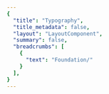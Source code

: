 ```yaml
---
{
  "title": "Typography",
  "title_metadata": false,
  "layout": "LayoutComponent",
  "summary": false,
  "breadcrumbs": [
    {
      "text": "Foundation/"
    }
  ],
}
---
```

<cdr-doc-tabs :labels="['Overview', 'Guidelines', 'Brand Typography']">
<template slot="Overview">
<cdr-doc-table-of-contents-shell>
  
Typography design tokens store the fundamental decisions of Cedar’s visual language: 
- Stores font specifications using variable names, not hard-coded values such as pixel values for font size
- Allows us to maintain a scalable, adjustable, and consistent visual system 
- Delivers updates to the brand identity with minimal impact to the code
- Specifies a hierarchical and semantically defined system

<br/>


## Typography Tokens

### Web 

<br/>

**NOTE: Testing new format (Web 2)**
<br>

<div style="overflow: hidden; white-space: nowrap; margin: 8px 0 8px 0;  padding: 16px 0 16px 0; background-color: #FFFFFF ;"><typography-example name="cdr-text-default-body-compact" /> </div>

**cdr-text-default-body-compact** 
<br>
**Suggested usage:** Use only for compact spacing with informational and supplemental body content 
<table>
  <tbody>
    <tr>
      <td>cdr-text-default-body-compact-family </td>
      <td>Roboto, "Helvetica Neue", Helvetica,<br> Arial, sans-serif </td>
    </tr>
    <tr>
      <td>cdr-text-default-body-compact-style </td>
      <td>Normal </td>
    </tr>
    <tr>
      <td>cdr-text-default-body-compact-weight </td>
      <td>400 </td>
    </tr>
    <tr>
      <td>cdr-text-default-body-compact-spacing </td>
      <td>Normal </td>
    </tr>
    <tr>
      <td>cdr-text-default-body-compact-size </td>
      <td>14px </td>
    </tr>   
    <tr>
      <td>cdr-text-default-body-compact-height </td>
      <td>24px </td>
    </tr>   
  </tbody>
</table>

<br/>


<div style="overflow: hidden; white-space: nowrap; margin: 8px 0 8px 0;  padding: 16px 0 16px 0; background-color: #FFFFFF ;"><typography-example name="cdr-text-default-body-compact" /> </div>
**cdr-text-default-body-compact** 
<br>
**Suggested usage:** Use only for compact spacing with informational and supplemental body content 
<table>
  <tbody>
    <tr>
      <td>cdr-text-default-body-compact-family </td>
      <td>Roboto, "Helvetica Neue", Helvetica,<br> Arial, sans-serif </td>
    </tr>
    <tr>
      <td>cdr-text-default-body-compact-style </td>
      <td>Normal </td>
    </tr>
    <tr>
      <td>cdr-text-default-body-compact-weight </td>
      <td>400 </td>
    </tr>
    <tr>
      <td>cdr-text-default-body-compact-spacing </td>
      <td>Normal </td>
    </tr>
    <tr>
      <td>cdr-text-default-body-compact-size </td>
      <td>14px </td>
    </tr>   
    <tr>
      <td>cdr-text-default-body-compact-height  </td>
      <td>24px </td>
    </tr>   
  </tbody>
</table>

<br>

<div style="overflow: hidden; white-space: nowrap; margin: 8px 0 8px 0;  padding: 16px 0 16px 0; background-color: #FFFFFF ;"><typography-example name="cdr-text-default-body" /> </div>

**cdr-text-default-body** 
<br><br> 
**Suggested usage:** Default for body content. Uses a more open line height to font size ratio
<br>
<table>
  <tbody>
    <tr>
      <td>cdr-text-default-body-compact-family </td>
      <td>Roboto, "Helvetica Neue", Helvetica,<br> Arial, sans-serif </td>
    </tr>
    <tr>
      <td>cdr-text-default-body-compact-style </td>
      <td>Normal </td>
    </tr>
    <tr>
      <td>cdr-text-default-body-compact-weight </td>
      <td>400 </td>
    </tr>
    <tr>
      <td>cdr-text-default-body-compact-spacing </td>
      <td>Normal </td>
    </tr>
    <tr>
      <td>cdr-text-default-body-compact-size </td>
      <td>16px </td>
    </tr>   
    <tr>
      <td>cdr-text-default-body-compact-height  </td>
      <td>26px </td>
    </tr>   
  </tbody>
</table>

**NOTE: Keep this - previous formatting**
<br>

<typography-example name="cdr-text-default-body" />

Suggested usage: Default for body content. Uses a more open line height to font size ratio

| Token Name                                  | Values      |
| :------------------------------------------ | :---------- |
| **cdr-text-default-body**                   | *Mixin*   |
| cdr-text-default-body-family                | Roboto, "Helvetica Neue",<br> Helvetica, Arial, sans-serif   |
| cdr-text-default-body-style                 | normal  |
| cdr-text-default-body-weight                | 400   |
| cdr-text-default-body-spacing               | normal   | 
| cdr-text-default-body-size                  | 1.6rem / 16px  |
| cdr-text-default-body-height                | 2.6rem / 26px  |


<br/>

<typography-example name="cdr-text-editorial-body-compact" />

Suggested usage: Use only for compact spacing with editorial body content

| Token Name                                  | Values      |
| :------------------------------------------ | :---------- |
| **cdr-text-editorial-body-compact**         | *Mixin*   |
| cdr-text-editorial-body-compact-family      | Sentinel, Roboto, "Helvetica Neue",<br> Helvetica, Arial, sans-serif   |
| cdr-text-editorial-body-compact-style       | normal  |
| cdr-text-editorial-body-compact-weight      | 400   |
| cdr-text-editorial-body-compact-spacing     | normal   |
| cdr-text-editorial-body-compact-size        | 1.8rem / 18px |
| cdr-text-editorial-body-compact-height      | 2.8rem / 28px |


<br/>


<typography-example name="cdr-text-editorial-body" />

Suggested usage: Default for editorial long-form content. Uses a more open line height to font size ratio

| Token Name                                  | Values      |
| :------------------------------------------ | :---------- |
| **cdr-text-editorial-body**                 | *Mixin*   |
| cdr-text-editorial-body-family              | Sentinel, Roboto, "Helvetica Neue",<br> Helvetica, Arial, sans-serif   | 
| cdr-text-editorial-body-style               | normal  |
| cdr-text-editorial-body-weight              | 400   |
| cdr-text-editorial-body-spacing             | normal   | 
| cdr-text-editorial-body-size                | 2rem / 20px |
| cdr-text-editorial-body-height              | 3.2rem / 32px |


<br/>


### Mobile

**NOTE: Testing new format (Mobile 2)**
<br>

<div style="overflow: hidden; white-space: nowrap; font-family: Roboto; font-variant: normal; font-weight: 500; font-size: 34px; line-height: 40px; letter-spacing: normal; color: #292929; margin: 8px 0 8px 0;  padding: 16px 0 16px 0; background-color: #FFFFFF ;">A different kind of company</div>

<b>Display 1</b> (Android)<br>
<b>Large Title</b> (iOS)<br>
<b>Suggested Usage:</b> Frequently used as the largest title for phone apps and can be used for page titles for larger devices 
<br>
<table>
  <tbody>
    <tr>
      <td>font-family </td>
      <td>Roboto </td>
    </tr>
    <tr>
      <td>font-weight </td>
      <td>Medium </td>
    </tr>
    <tr>
      <td>font-size </td>
      <td>34sp </td>
    </tr>
    <tr>
      <td>line-height </td>
      <td>40sp </td>
    </tr>   
  </tbody>
</table>

<br>

<div style="overflow: hidden; white-space: nowrap; font-family: Sentinel; font-variant: normal; font-weight: 600; font-size: 28px; line-height: 36px; letter-spacing: normal; color: #292929; margin: 8px 0 8px 0;  padding: 16px 0 16px 0; background-color: #FFFFFF ;">A different kind of company</div>

<b>Title 1</b> (Android and iOS)<br>
<b>Suggested Usage:</b> Content titles, level 1
<br>
<table>
  <tbody>
    <tr>
      <td>font-family </td>
      <td>Sentinel </td>
    </tr>
    <tr>
      <td>font-weight </td>
      <td>Semi Bold </td>
    </tr>
    <tr>
      <td>font-size </td>
      <td>28sp </td>
    </tr>
    <tr>
      <td>line-height </td>
      <td>36sp </td>
    </tr>   
  </tbody>
</table>

<br>

**NOTE: Keep this - previous formatting**
<br>

`CSS code for Display 1`

Suggested usage: Frequently used as the largest title for phone apps and can be used for page titles for larger devices 

| Token Name                                  | Values                       |
| :------------------------------------------ | :--------------------------- |
| Android name: Display 1 <br>iOS name: Large Title <br> <br> <br>          | font-family: Roboto <br>font-weight: Medium <br>font-size: 34sp <br>line-height: 40sp |

<br>

`CSS code for Title 1`  

Suggested usage: Content titles, level 1

| Token Name                                  | Values                       |
| :------------------------------------------ | :--------------------------- |
| Android name: Title 1 <br>iOS name: Title 1 <br> <br> <br>          | font-family: Sentinel <br>font-weight: Semi Bold <br>font-size: 28sp <br>line-height: 36sp |

<br>

`CSS code for Title 2` 

Suggested usage: Content titles, product names, level 2

| Token Name                                  | Values                       |
| :------------------------------------------ | :--------------------------- |
| Android name: Title 2 <br>iOS name: Title 2 <br> <br> <br>          | font-family: Sentinel <br>font-weight: Semi Bold <br>font-size: 26sp <br>line-height: 32sp  |

<br>

`CSS code for Title 3` 

Suggested usage: Content titles, product names, product prices, level 3

| Token Name                                  | Values                       |
| :------------------------------------------ | :--------------------------- |
| Android name: Title 3 <br>iOS name: Title 3<br> <br> <br>          | font-family: Sentinel <br>font-weight: Semi Bold <br>font-size: 21sp <br>line-height: 28sp  |

<br>

`CSS code for Headline`

Suggested usage: Heading primarily used with body copy, list items, table headers

| Token Name                                  | Values                       |
| :------------------------------------------ | :--------------------------- |
| Android name: Headline <br>iOS name: Headline <br> <br> <br>          | font-family: Roboto <br>font-weight: Medium <br>font-size: 17sp <br>line-height: 24sp  |

<br>

`CSS code for Subhead`

Suggested usage: Subheading primarily used with body copy 

| Token Name                                  | Values                       |
| :------------------------------------------ | :--------------------------- |
| Android name: Subhead <br>iOS name: Subhead <br> <br> <br>          | font-family: Roboto <br>font-weight: Medium <br>font-size: 15sp <br>line-height: 20sp |

<br>

`CSS code for Body 2`

Suggested usage: Secondary text intended for informational and supplemental body content

| Token Name                                  | Values                       |
| :------------------------------------------ | :--------------------------- |
| Android name: Body 2 <br>iOS name: Footnote <br> <br> <br>          | font-family: Roboto <br>font-weight: Regular <br>font-size: 13sp <br>line-height: 20sp |

<br>

`CSS code for Body 1`

Suggested usage: Default for body content

| Token Name                                  | Values                       |
| :------------------------------------------ | :--------------------------- |
| Android name: Body 1 <br>iOS name: Body <br> <br> <br>          | font-family: Roboto <br>font-weight: Regular <br>font-size: 15sp <br>line-height: 20sp  |

<br>

`CSS code for Caption 2`

Suggested usage: Smallest text size, use sparingly or for bottom tab bar text

| Token Name                                  | Values                       |
| :------------------------------------------ | :--------------------------- |
| Android name: Caption 2 <br>iOS name: Caption 2 <br> <br> <br>          | font-family: Roboto <br>font-weight: Regular <br>font-size: 11sp <br>line-height: 16sp  |

<br>

`CSS code for Caption 1`

Suggested usage: Tertiary text, also intended for informational and supplemental body content. Also used for bottom action bar text for larger devices 

| Token Name                                  | Values                       |
| :------------------------------------------ | :--------------------------- |
| Android name: Caption 1 <br>iOS name: Caption 1<br> <br> <br>          | font-family: Roboto <br>font-weight: Regular <br>font-size: 12sp <br>line-height: 16sp  |

<br>

`CSS code for Button`

Suggested usage: Button text has a thicker weight than body copy

| Token Name                                  | Values                       |
| :------------------------------------------ | :--------------------------- |
| Android name: Button <br>iOS name: none <br> <br> <br>          | font-family: Roboto <br>font-weight: Medium <br>font-size: 15sp <br>line-height: 24sp  |

<br>

`CSS code for Button_accent`

Suggested usage: Link text has a thicker weight than body copy

| Token Name                                  | Values                       |
| :------------------------------------------ | :--------------------------- |
| Android name: Button_accent <br>iOS name: none <br> <br> <br>          | font-family: Roboto <br>font-weight: Medium <br>font-size: 15sp <br>line-height: 24sp  |

<br>

`CSS code for Error State`  
Suggested usage: Only for message text with error or warning states

| Token Name                                  | Values                       |
| :------------------------------------------ | :--------------------------- |
| Android name: Error State <br>iOS name: none <br> <br> <br>          | font-family: Roboto <br>font-weight: Medium <br>font-size: 15sp <br>line-height: 20sp  |

<br>

<hr/>

</cdr-doc-table-of-contents-shell>
</template>


<template slot="Guidelines">
<cdr-doc-table-of-contents-shell>

## Type Families

Cedar design system uses a limited number of tokens for typography:
- To define core styles
- By using tokens, Cedar can respond to changes in the brand identity with minimal impact to the code
- List of tokens is available on the [Overview tab](?active-tab=overview)

<br/>

REI Digital Experience team has also defined typography specifications and values based on REI Brand:
- Use these values with caution; type specifications could change
- Cedar Design Systems team is tracking how options are used in components
- List of typography values is available on the [Brand Typography tab](?active-tab=brand typography)


### Sentinel

<b>Sentinel</b> is REI’s first choice for headlines and body copy, as well as anywhere you need an editorial voice.

<br>

### Roboto

<b>Roboto</b> shines when you want a simple, straightforward typeface that doesn’t get in the way. It’s used liberally in the digital space as REI’s chosen font for informational or supplemental-level copy.

<br>

### Roboto Condensed 

<b>Roboto Condensed</b> is used in special circumstances where size constraints exist or visual differentiation is needed. Examples of its use can be found in form labels and the Call to Action text.

<br>

## Type Scale
For type scale specifications are located on the [Brand Typography tab](?active-tab=brand typography). Specifications are available for:

- **Body:** Uses a more open line height to font size ratio and is best suited for long-form content 

- **Display:** Line height to font size ratio is more condensed than body type specifications and caters to an overall shorter line length. It is best used for big moments, headings, titles, or subheadings. Avoid using display sizes for long-form content 

- **Utility:** Use sparingly within UI elements for Cedar components such as form labels and Call-to-Action text


<hr/>

</cdr-doc-table-of-contents-shell>
</template>


<template slot="Brand Typography">
<cdr-doc-table-of-contents-shell>

<cdr-doc-alert style="border: 1px solid #c77523; border-left: 8px solid #c77523;">These values are NOT to be used by developers for creating custom UI.<br>If you are extending or modifying an existing Cedar component please work with the design system team to add support for your enhancements.</cdr-doc-alert>

Colors from Cedar’s base color palette are use throughout Cedar components and design recommendations. Use these values when:
  - Requesting or updating for an existing Cedar component
  - Requesting a new token 
  - Developing a new component that will be adopted by Cedar Design System
  
Note that the values on this page:
  - May not have a long lifespan
  - May alter the value more frequently
  - May be used for a wide variety of purposes

**Requesting a Token**
If you have a request for a token that is missing, you can [submit a pull request to the cedar-token repo](https://www.npmjs.com/package/@rei/cdr-tokens#addingupdating-tokens) or ask in the #cedar-users-support Slack channel. View requirements on the(<cdr-link :href="$withBase('/foundation/tokens?active-link=adding-tokens-to-the-repository')">Adding Tokens to the Repository</cdr-link>) on the Design Tokens article.  

**Developing or Updating Cedar Components**
The Cedar team welcomes contributions from the digital community at REI. If you are interested in contributing design or code, please reach out at in Slack at #cedar-user-support, email cedar@rei.com, or talk to your manager.


 
## Type Scale
The type scale powers all the typography within Cedar components. These preset values are the best way to reinforce visual hierarchy and consistency across pages. 

### Body 
Uses a more open line height to font size ratio:
- Best suited for long-form content
- Specifications are available for default (Roboto or sans type styles) and editorial (Sentinel or serif type styles)

#### Default 

<div style="overflow: hidden; white-space: nowrap; font-family: Roboto; font-variant: normal; font-weight: 400; font-size: 14px; line-height: 24px; letter-spacing: normal; color: #292929; margin: 0 0 16px 0;">A different kind of company</div>
<table>
  <tbody>
    <tr>
      <td width=192>
        font-family: Roboto <br>
        font-weight: 400 <br>
        font-size: 14 <br>
        line-height: 24  
      </td>
      <td width=400>
        <b>Tokens:</b><br>
        cdr-text-default-body-compact <br>
        <br>
        <br>
      </td>
    </tr>
  </tbody>
</table>

<br>

<div style="overflow: hidden; white-space: nowrap; font-family: Roboto; font-variant: normal; font-weight: 400; font-size: 16px; line-height: 26px; letter-spacing: normal; color: #292929; margin: 0 0 16px 0;">A different kind of company</div>
<table>
  <tbody>
    <tr>
      <td width=192>
        font-family: Roboto <br>
        font-weight: 400 <br>
        font-size: 16 <br>
        line-height: 26  
      </td>
      <td width=400>
        <b>Tokens:</b><br>
        cdr-text-default-body  <br>
        <br>
        <br>
      </td>
    </tr>
  </tbody>
</table>

<br>

<div style="overflow: hidden; white-space: nowrap; font-family: Roboto; font-variant: normal; font-weight: 400; font-size: 18px; line-height: 28px; letter-spacing: normal; color: #292929; margin: 0 0 16px 0;">A different kind of company</div>
<table>
  <tbody>
    <tr>
      <td width=192>
        font-family: Roboto <br>
        font-weight: 400 <br>
        font-size: 18 <br>
        line-height: 28  
      </td>
      <td width=400>
        <b>Tokens:</b><br>
        N/A<br>
        <br>
        <br>
      </td>
    </tr>
  </tbody>
</table>

<br>

<div style="overflow: hidden; white-space: nowrap; font-family: Roboto; font-variant: normal; font-weight: 400; font-size: 20px; line-height: 32px; letter-spacing: normal; color: #292929; margin: 0 0 16px 0;">A different kind of company</div>
<table>
  <tbody>
    <tr>
      <td width=192>
        font-family: Roboto <br>
        font-weight: 400 <br>
        font-size: 20 <br>
        line-height: 32  
      </td>
      <td width=400>
        <b>Tokens:</b><br>
        N/A<br>
        <br>
        <br>
      </td>
    </tr>
  </tbody>
</table>

<br>

<hr />

#### Editorial 

<div style="overflow: hidden; white-space: nowrap; font-family: Sentinel; font-variant: normal; font-weight: 400; font-size: 16px; line-height: 26px; letter-spacing: normal; color: #292929; margin: 0 0 16px 0;">A different kind of company</div>
<table>
  <tbody>
    <tr>
      <td width=192>
        font-family: Sentinel <br>
        font-weight: 400 <br>
        font-size: 16 <br>
        line-height: 26  
      </td>
      <td width=400>
        <b>Tokens:</b><br>
        N/A<br>
        <br>
        <br>
      </td>
    </tr>
  </tbody>
</table>

<br>

<div style="overflow: hidden; white-space: nowrap; font-family: Sentinel; font-variant: normal; font-weight: 400; font-size: 18px; line-height: 28px; letter-spacing: normal; color: #292929; margin: 0 0 16px 0;">A different kind of company</div>
<table>
  <tbody>
    <tr>
      <td width=192>
        font-family: Sentinel <br>
        font-weight: 400 <br>
        font-size: 18 <br>
        line-height: 28  
      </td>
      <td width=400>
        <b>Tokens:</b><br>
        cdr-text-editorial-body-compact<br>
        <br>
        <br>
      </td>
    </tr>
  </tbody>
</table>

<br>

<div style="overflow: hidden; white-space: nowrap; font-family: Sentinel; font-variant: normal; font-weight: 400; font-size: 20px; line-height: 32px; letter-spacing: normal; color: #292929; margin: 0 0 16px 0;">A different kind of company</div>
<table>
  <tbody>
    <tr>
      <td width=192>
        font-family: Sentinel <br>
        font-weight: 400 <br>
        font-size: 20 <br>
        line-height: 32  
      </td>
      <td width=400>
        <b>Tokens:</b><br>
        cdr-text-editorial-body<br>
        <br>
        <br>
      </td>
    </tr>
  </tbody>
</table>

<br>

<div style="overflow: hidden; white-space: nowrap; font-family: Sentinel; font-variant: normal; font-weight: 400; font-size: 24px; line-height: 36px; letter-spacing: normal; color: #292929; margin: 0 0 16px 0;">A different kind of company</div>
<table>
  <tbody>
    <tr>
      <td width=192>
        font-family: Sentinel <br>
        font-weight: 400 <br>
        font-size: 24 <br>
        line-height: 36  
      </td>
      <td width=400>
        <b>Tokens:</b><br>
        N/A<br>
        <br>
        <br>
      </td>
    </tr>
  </tbody>
</table>

<br>

<hr />

### Display
Line height to font size ratio is more condensed than body type specifications and caters catered to an overall shorter line length:
- Best used for big moments, headings, titles, or subheadings
- Specifications are available for default (Roboto or sans type styles) and editorial (Sentinel or serif type styles)
- Avoid using display sizes for long-form content

#### Default 

<div style="overflow: hidden; white-space: nowrap; font-family: Roboto; font-variant: normal; font-weight: 400; font-size: 12px; line-height: 16px; letter-spacing: normal; color: #292929; margin: 0 0 16px 0;">A different kind of company</div>
<table>
  <tbody>
    <tr>
      <td width=192>
        font-family: Roboto <br>
        font-weight: 400 <br>
        font-size: 12 <br>
        line-height: 16  
      </td>
      <td width=400>
        <b>Tokens:</b><br>
        N/A<br>
        <br>
        <br>
      </td>
    </tr>
  </tbody>
</table>

<br>

<div style="overflow: hidden; white-space: nowrap; font-family: Roboto; font-variant: normal; font-weight: 400; font-size: 14px; line-height: 20px; letter-spacing: normal; color: #292929; margin: 0 0 16px 0;">A different kind of company</div>
<table>
  <tbody>
    <tr>
      <td width=192>
        font-family: Roboto <br>
        font-weight: 400 <br>
        font-size: 14 <br>
        line-height: 20  
      </td>
      <td width=400>
        <b>Tokens:</b><br>
        N/A<br>
        <br>
        <br>
      </td>
    </tr>
  </tbody>
</table>

<br>

<div style="overflow: hidden; white-space: nowrap; font-family: Roboto; font-variant: normal; font-weight: 400; font-size: 16px; line-height: 24px; letter-spacing: normal; color: #292929; margin: 0 0 16px 0;">A different kind of company</div>
<table>
  <tbody>
    <tr>
      <td width=192>
        font-family: Roboto <br>
        font-weight: 400 <br>
        font-size: 16 <br>
        line-height: 24  
      </td>
      <td width=400>
        <b>Tokens:</b><br>
        N/A<br>
        <br>
        <br>
      </td>
    </tr>
  </tbody>
</table>

<br>

<div style="overflow: hidden; white-space: nowrap; font-family: Roboto; font-variant: normal; font-weight: 400; font-size: 18px; line-height: 24px; letter-spacing: normal; color: #292929; margin: 0 0 16px 0;">A different kind of company</div>
<table>
  <tbody>
    <tr>
      <td width=192>
        font-family: Roboto <br>
        font-weight: 400 <br>
        font-size: 18 <br>
        line-height: 24  
      </td>
      <td width=400>
        <b>Tokens:</b><br>
        N/A<br>
        <br>
        <br>
      </td>
    </tr>
  </tbody>
</table>

<br>

<div style="overflow: hidden; white-space: nowrap; font-family: Roboto; font-variant: normal; font-weight: 400; font-size: 20px; line-height: 28px; letter-spacing: normal; color: #292929; margin: 0 0 16px 0;">A different kind of company</div>
<table>
  <tbody>
    <tr>
      <td width=192>
        font-family: Roboto <br>
        font-weight: 400 <br>
        font-size: 20 <br>
        line-height: 28  
      </td>
      <td width=400>
        <b>Tokens:</b><br>
        N/A<br>
        <br>
        <br>
      </td>
    </tr>
  </tbody>
</table>

<br>

<div style="overflow: hidden; white-space: nowrap; font-family: Roboto; font-variant: normal; font-weight: 400; font-size: 24px; line-height: 32px; letter-spacing: normal; color: #292929; margin: 0 0 16px 0;">A different kind of company</div>
<table>
  <tbody>
    <tr>
      <td width=192>
        font-family: Roboto <br>
        font-weight: 400 <br>
        font-size: 24 <br>
        line-height: 32  
      </td>
      <td width=400>
        <b>Tokens:</b><br>
        N/A<br>
        <br>
        <br>
      </td>
    </tr>
  </tbody>
</table>

<br>

<div style="overflow: hidden; white-space: nowrap; font-family: Roboto; font-variant: normal; font-weight: 400; font-size: 28px; line-height: 36px; letter-spacing: normal; color: #292929; margin: 0 0 16px 0;">A different kind of company</div>
<table>
  <tbody>
    <tr>
      <td width=192>
        font-family: Roboto <br>
        font-weight: 400 <br>
        font-size: 28 <br>
        line-height: 36  
      </td>
      <td width=400>
        <b>Tokens:</b><br>
        N/A<br>
        <br>
        <br>
      </td>
    </tr>
  </tbody>
</table>

<br>

<hr />

#### Editorial 


<div style="overflow: hidden; white-space: nowrap; font-family: Sentinel; font-variant: normal; font-weight: 600; font-size: 14px; line-height: 20px; letter-spacing: 0.2; color: #292929; margin: 0 0 16px 0;">A different kind of company</div>
<table>
  <tbody>
    <tr>
      <td width=192>
        font-family: Sentinel<br>
        font-weight: 600 <br>
        font-size: 14 <br>
        line-height: 20  
      </td>
      <td width=400>
        <b>Tokens:</b><br>
        N/A<br>
        <br>
        <br>
      </td>
    </tr>
  </tbody>
</table>

<br>

<div style="overflow: hidden; white-space: nowrap; font-family: Sentinel; font-variant: normal; font-weight: 600; font-size: 16px; line-height: 24px; letter-spacing: 0.2; color: #292929; margin: 0 0 16px 0;">A different kind of company</div>
<table>
  <tbody>
    <tr>
      <td width=192>
        font-family: Sentinel<br>
        font-weight: 600 <br>
        font-size: 16 <br>
        line-height: 24  
      </td>
      <td width=400>
        <b>Tokens:</b><br>
        N/A<br>
        <br>
        <br>
      </td>
    </tr>
  </tbody>
</table>

<br>

<div style="overflow: hidden; white-space: nowrap; font-family: Sentinel; font-variant: normal; font-weight: 600; font-size: 18px; line-height: 24px; letter-spacing: 0.2; color: #292929; margin: 0 0 16px 0;">A different kind of company</div>
<table>
  <tbody>
    <tr>
      <td width=192>
        font-family: Sentinel<br>
        font-weight: 600 <br>
        font-size: 18 <br>
        line-height: 24  
      </td>
      <td width=400>
        <b>Tokens:</b><br>
        N/A<br>
        <br>
        <br>
      </td>
    </tr>
  </tbody>
</table>

<br>

<div style="overflow: hidden; white-space: nowrap; font-family: Sentinel; font-variant: normal; font-weight: 600; font-size: 20px; line-height: 28px; letter-spacing: 0.2; color: #292929; margin: 0 0 16px 0;">A different kind of company</div>
<table>
  <tbody>
    <tr>
      <td width=192>
        font-family: Sentinel<br>
        font-weight: 600 <br>
        font-size: 20 <br>
        line-height: 28  
      </td>
      <td width=400>
        <b>Tokens:</b><br>
        N/A<br>
        <br>
        <br>
      </td>
    </tr>
  </tbody>
</table>

<br>

<div style="overflow: hidden; white-space: nowrap; font-family: Sentinel; font-variant: normal; font-weight: 600; font-size: 24px; line-height: 32px; letter-spacing: 0.2; color: #292929; margin: 0 0 16px 0;">A different kind of company</div>
<table>
  <tbody>
    <tr>
      <td width=192>
        font-family: Sentinel<br>
        font-weight: 600 <br>
        font-size: 24 <br>
        line-height: 32  
      </td>
      <td width=400>
        <b>Tokens:</b><br>
        N/A<br>
        <br>
        <br>
      </td>
    </tr>
  </tbody>
</table>

<br>

<div style="overflow: hidden; white-space: nowrap; font-family: Sentinel; font-variant: normal; font-weight: 600; font-size: 28px; line-height: 36px; letter-spacing: 0.2; color: #292929; margin: 0 0 16px 0;">A different kind of company</div>
<table>
  <tbody>
    <tr>
      <td width=192>
        font-family: Sentinel<br>
        font-weight: 600 <br>
        font-size: 28 <br>
        line-height: 36  
      </td>
      <td width=400>
        <b>Tokens:</b><br>
        N/A<br>
        <br>
        <br>
      </td>
    </tr>
  </tbody>
</table>

<br>

<div style="overflow: hidden; white-space: nowrap; font-family: Sentinel; font-variant: normal; font-weight: 600; font-size: 32px; line-height: 40px; letter-spacing: 0.2; color: #292929; margin: 0 0 16px 0;">A different kind of company</div>
<table>
  <tbody>
    <tr>
      <td width=192>
        font-family: Sentinel<br>
        font-weight: 600 <br>
        font-size: 32 <br>
        line-height: 40  
      </td>
      <td width=400>
        <b>Tokens:</b><br>
        N/A<br>
        <br>
        <br>
      </td>
    </tr>
  </tbody>
</table>

<br>

<div style="overflow: hidden; white-space: nowrap; font-family: Sentinel; font-variant: normal; font-weight: 600; font-size: 40px; line-height: 48px; letter-spacing: 0.2; color: #292929; margin: 0 0 16px 0;">A different kind of company</div>
<table>
  <tbody>
    <tr>
      <td width=192>
        font-family: Sentinel<br>
        font-weight: 600 <br>
        font-size: 40 <br>
        line-height: 48  
      </td>
      <td width=400>
        <b>Tokens:</b><br>
        N/A<br>
        <br>
        <br>
      </td>
    </tr>
  </tbody>
</table>

<br>

<div style="overflow: hidden; white-space: nowrap; font-family: Sentinel; font-variant: normal; font-weight: 600; font-size: 56px; line-height: 60px; letter-spacing: 0.2; color: #292929; margin: 0 0 16px 0;">A different kind of company</div>
<table>
  <tbody>
    <tr>
      <td width=192>
        font-family: Sentinel<br>
        font-weight: 600 <br>
        font-size: 56 <br>
        line-height: 60  
      </td>
      <td width=400>
        <b>Tokens:</b><br>
        N/A<br>
        <br>
        <br>
      </td>
    </tr>
  </tbody>
</table>

<br>

<div style="overflow: hidden; white-space: nowrap; font-family: Sentinel; font-variant: normal; font-weight: 600; font-size: 76px; line-height: 84px; letter-spacing: 0.2; color: #292929; margin: 0 0 16px 0;">A different kind of company</div>
<table>
  <tbody>
    <tr>
      <td width=192>
        font-family: Sentinel<br>
        font-weight: 600 <br>
        font-size: 76 <br>
        line-height: 84  
      </td>
      <td width=400>
        <b>Tokens:</b><br>
        N/A<br>
        <br>
        <br>
      </td>
    </tr>
  </tbody>
</table>

<br>

<div style="overflow: hidden; white-space: nowrap; font-family: Sentinel; font-variant: normal; font-weight: 600; font-size: 96px; line-height: 104px; letter-spacing: 0.2; color: #292929; margin: 0 0 16px 0;">A different kind of company</div>
<table>
  <tbody>
    <tr>
      <td width=192>
        font-family: Sentinel<br>
        font-weight: 600 <br>
        font-size: 96 <br>
        line-height: 104  
      </td>
      <td width=400>
        <b>Tokens:</b><br>
        N/A<br>
        <br>
        <br>
      </td>
    </tr>
  </tbody>
</table>

<br>

<hr />

### Utility
Used sparingly within UI elements, currently used by Cedar components for:
- Form labels
- Call-to-Action text

<div style="overflow: hidden; white-space: nowrap; font-family: Roboto Condensed; font-variant: normal; font-weight: 400; font-size: 12px; line-height: 16px; letter-spacing: normal; color: #292929; margin: 0 0 16px 0;">A different kind of company</div>
<table>
  <tbody>
    <tr>
      <td width=264>
        font-family: Roboto Condensed<br>
        font-weight: 400 <br>
        font-size: 12 <br>
        line-height: 16  
      </td>
      <td width=328>
        <b>Tokens:</b><br>
        N/A<br>
        <br>
        <br>
      </td>
    </tr>
  </tbody>
</table>

<br>

<div style="overflow: hidden; white-space: nowrap; font-family: Roboto Condensed; font-variant: normal; font-weight: 400; font-size: 14px; line-height: 20px; letter-spacing: normal; color: #292929; margin: 0 0 16px 0;">A different kind of company</div>
<table>
  <tbody>
    <tr>
      <td width=264>
        font-family: Roboto Condensed<br>
        font-weight: 400 <br>
        font-size: 14 <br>
        line-height: 20  
      </td>
      <td width=328>
        <b>Tokens:</b><br>
        N/A<br>
        <br>
        <br>
      </td>
    </tr>
  </tbody>
</table>

<br>

<div style="overflow: hidden; white-space: nowrap; font-family: Roboto Condensed; font-variant: normal; font-weight: 400; font-size: 16px; line-height: 24px; letter-spacing: normal; color: #292929; margin: 0 0 16px 0;">A different kind of company</div>
<table>
  <tbody>
    <tr>
      <td width=264>
        font-family: Roboto Condensed<br>
        font-weight: 400 <br>
        font-size: 16 <br>
        line-height: 24  
      </td>
      <td width=328>
        <b>Tokens:</b><br>
        N/A<br>
        <br>
        <br>
      </td>
    </tr>
  </tbody>
</table>

<br>

<div style="overflow: hidden; white-space: nowrap; font-family: Roboto Condensed; font-variant: normal; font-weight: 400; font-size: 18px; line-height: 24px; letter-spacing: normal; color: #292929; margin: 0 0 16px 0;">A different kind of company</div>
<table>
  <tbody>
    <tr>
      <td width=264>
        font-family: Roboto Condensed<br>
        font-weight: 400 <br>
        font-size: 18 <br>
        line-height: 24  
      </td>
      <td width=328>
        <b>Tokens:</b><br>
        N/A<br>
       <br>
       <br>
      </td>
    </tr>
  </tbody>
</table>

<br>

<div style="overflow: hidden; white-space: nowrap; font-family: Roboto Condensed; font-variant: normal; font-weight: 400; font-size: 20px; line-height: 28px; letter-spacing: normal; color: #292929; margin: 0 0 16px 0;">A different kind of company</div>
<table>
  <tbody>
    <tr>
      <td width=264>
        font-family: Roboto Condensed<br>
        font-weight: 400 <br>
        font-size: 20 <br>
        line-height: 28  
      </td>
      <td width=328>
        <b>Tokens:</b><br>
        N/A<br>
        <br>
        <br>
      </td>
    </tr>
  </tbody>
</table>

<br>

<div style="overflow: hidden; white-space: nowrap; font-family: Roboto Condensed; font-variant: normal; font-weight: 400; font-size: 24px; line-height: 32px; letter-spacing: normal; color: #292929; margin: 0 0 16px 0;">A different kind of company</div>
<table>
  <tbody>
    <tr>
      <td width=264>
        font-family: Roboto Condensed<br>
        font-weight: 400 <br>
        font-size: 24 <br>
        line-height: 32  
      </td>
      <td width=328>
        <b>Tokens:</b><br>
        N/A<br>
        <br>
        <br>
      </td>
    </tr>
  </tbody>
</table>

<br>

<div style="overflow: hidden; white-space: nowrap; font-family: Roboto Condensed; font-variant: normal; font-weight: 400; font-size: 28px; line-height: 36px; letter-spacing: normal; color: #292929; margin: 0 0 16px 0;">A different kind of company</div>
<table>
  <tbody>
    <tr>
      <td width=264>
        font-family: Roboto Condensed<br>
        font-weight: 400 <br>
        font-size: 28 <br>
        line-height: 36  
      </td>
      <td width=328>
        <b>Tokens:</b><br>
        N/A<br>
       <br>
       <br>
      </td>
    </tr>
  </tbody>
</table>

<br>

<hr />

</cdr-doc-table-of-contents-shell>
</template>
</cdr-doc-tabs>
